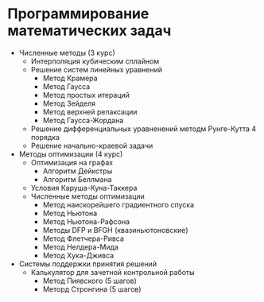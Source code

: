 # Программирование математических задач

- Численные методы (3 курс)
    - Интерполяция кубическим сплайном
    - Решение систем линейных уравнений
        - Метод Крамера
        - Метод Гаусса
        - Метод простых итераций
        - Метод Зейделя
        - Метод верхней релаксации
        - Метод Гаусса-Жордана
    - Решение дифференциальных уравненений методм Рунге-Кутта 4 порядка
    - Решение начально-краевой задачи
- Методы оптимизации (4 курс)
    - Оптимизация на графах
        - Алгоритм Дейкстры
        - Алгоритм Беллмана
    - Условия Каруша-Куна-Таккера
    - Численные методы оптимизации
        - Метод наискорейшего градиентного спуска
        - Метод Ньютона
        - Метод Ньютона-Рафсона
        - Методы DFP и BFGH (квазиньютоновские)
        - Метод Флетчера-Ривса
        - Метод Нелдера-Мида
        - Метод Хука-Дживса
- Системы поддержки принятия решений
    - Калькулятор для зачетной контрольной работы
        - Метод Пиявского (5 шагов)
        - Меторд Стронгина (5 шагов)
